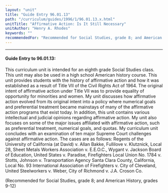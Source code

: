 ```yaml
---
layout: "unit"
title: "Guide Entry 96.01.13"
path: "/curriculum/guides/1996/1/96.01.13.x.html"
unitTitle: "Affirmative Action: Is It Still Necessary"
unitAuthor: "Henry A. Rhodes"
keywords: ""
recommendedFor: "Recommended for Social Studies, grade 8; and American History, grades 9-12"
---
```

<body>
<hr/>
<h4>
Guide Entry to 96.01.13:
</h4>
This curriculum unit is intended for an eighth grade Social Studies class. This unit may also be used in a high school American history course. This unit provides students with the history of affirmative action and how it was established as a result of Title VII of the Civil Rights Act of 1964. The original intent of affirmative action under Title VII was to provide equality of opportunity for minorities and women. My unit discusses how affirmative action evolved from its original intent into a policy where numerical goals and preferential treatment became mainstays of many of the affirmative action programs that exist today. In addition, this unit contains various intellectual and judicial opinions regarding affirmative action. My unit also focuses on some of the major issues affiliated with affirmative action, such as preferential treatment, numerical goals, and quotas. My curriculum unit concludes with an examination of ten major Supreme Court challenges against affirmative action. The cases are as follows: Regents of the University of California (at David) v. Allan Bakke, Fullilove v. Klutznick, Local 28, Sheet Metals Workers Association v. E.E.O.C., Wygant v. Jackson Board of Education, United States v. Paradise, Firefighters Local Union No. 1784 v. Stotts, Johnson v. Transportation Agency Santa Clara County, California, Local No. 93 International Association of Firefighters v. City of Cleveland, United Steelworkers v. Weber, City of Richmond v. J.A. Croson Co.
<p>
(Recommended for Social Studies, grade 8; and American History, grades 9-12)
</p>
</body>